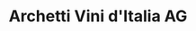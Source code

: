 ---
title: "Archetti Vini d'Italia AG"
url: /wetzikon/archetti-vini-ditalia-ag/
shop: Spirituosen
---